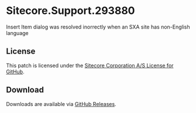 # Sitecore.Support.293880
Insert Item dialog was resolved inorrectly when an SXA site has non-English language

## License  
This patch is licensed under the [Sitecore Corporation A/S License for GitHub](https://github.com/sitecoresupport/Sitecore.Support.293880/blob/master/LICENSE).  

## Download  
Downloads are available via [GitHub Releases](https://github.com/sitecoresupport/Sitecore.Support.293880/releases).  
